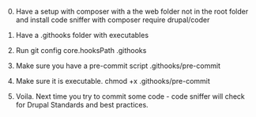 0. Have a setup with composer with a the web folder not in the root folder and install code sniffer with
composer require drupal/coder

1. Have a .githooks folder with executables

2. Run
git config core.hooksPath .githooks

3. Make sure you have a pre-commit script .githooks/pre-commit

4. Make sure it is executable.
chmod +x .githooks/pre-commit

5. Voila. Next time you try to commit some code - code sniffer will check for Drupal Standards and best practices.
